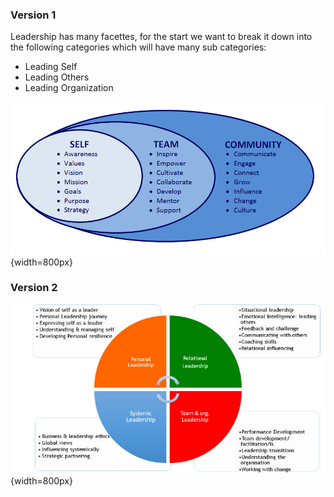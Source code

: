 ### Version 1

Leadership has many facettes, for the start we want to break it down into the following categories which will have many sub categories:

* Leading Self
* Leading Others
* Leading Organization

![Overview 1](../../assets/organisational-overview.png){width=800px}

### Version 2

![Overview 2](../../assets/organisational-extended.jpeg){width=800px}

